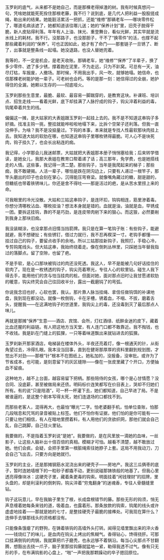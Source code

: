 玉罗刹的底气，从来都不是她自己，而是那棵老得掉渣的树。我有时候真想问一句，凭啥她就能死死拴住那根老藤，我不行？说到底，是几代人把利益一股股搓成绳，勒出来的结果。她能脏活累活一把抓，还能“维修”那辆老车——哪块零件松了，哪道毛病该遮了，她都知道该往哪儿送；她的“保养计划”里，旧壳子脱得干脆，新人皮贴得利落。年年有人上油、抹光、重登舞台，看似光鲜，其实早就是流水线上的耗材。我不行。没那路子，也没那胆子，干不了“换零件”的活，也撑不起那些藏着利润的“保养”。可也正因如此，她才有了命门——那套链子一旦锈了、断了，出事就是整条线一起塌。她没退路，也没人替她兜着。

我等的，不一定是机会，是老天收账。那辆老车，她“维修”“保养”了半辈子，换了多少零件、遮了多少锈，撑着跑在泥里，不为走远，只为不趴窝。可总有一天，油尽灯枯，车报废，人撤场。那时候，不用我出手，风一吹，就够她塌。她信命，也信那棵老树能护她一辈子。可老树也会朽。等的是那一刻：她信得过的全崩，她护得住的全漏，她赖以生存的——彻底哑火。

玉罗刹那些生意里，最脆、最软、最容易一脚踹穿的，是教育这块。补课班、培训点、招生走线——看着光鲜，底下却挂满了人脉拧成的钩子，钩尖淬着利益的毒，钩尾牵着共生的线。

偏偏这一摊，是大姑家的大表姐跟玉罗刹一起挂上去的。我不是不知道这串钩子多好摘。找准主钩一挑，整挂就能哗啦啦地塌下来，比拆个空架子还利落。但我一直没伸手。为啥？我不是没掂量过。下钩的本事，本来就是专找人性最软那块肉挂上去。我知道大姑的软肋在哪，也知道这串钩子里哪枚锈得最脆。可人心不是块死肉，钩子挂久了，也会长出粘连的痂。

我记得，小学那会儿我迷邮票，大姑就把大表姐那本册子悄悄塞给我；后来转学借读，是她女儿，我那大表姐在教育口帮着递了话；高三那年，免学费，也是她搭线走的人情。这些事，我记得一清二楚。那些钩子，当年是我爬起来的梯子；那些痂，我不敢硬揭。人活一辈子，哪怕是跌在阴沟边上，只要有人递过一根竿子，那竿头磨出的印子也会刻在掌心，沉得能压弯脊梁。就像嘴角藏过的糖，甜是甜的，但糖纸也带着铁锈味儿，你还是舍不得吐——那是活过的疤，是从苦水里捞上来的命。

可我眼里的冷光没散。大姑和三姑这串钩子，是连环扣，钩钩相连，筋里渗着毒。你想分清哪枚沾血、哪枚挂油？想法本身就是错的。血就是油，油就是血，早锈成一团。要拆这挂钩，靠的不是巧劲，是连皮带肉剜下来的狠心。而这狠，必然要剐到我身上那块旧痂。

我没装糊涂，也没拿那点旧情当挡箭牌。我只是在算一笔钩子账：有些钩子，能避就避，我不想硬扯；有些锈钉，借过力就行，我不忍再楔深一寸。老钩手都懂——挂过自己的钩子，要留点收手的余地。所以三姑那挂新钩子，我照打，手稳心冷，专剪钩尾线头。但大姑这串，我始终绕着走。像在倒刺丛林里，只踩她当年替我指过的落脚点。留了空隙，也留了疤。

不是手软，是心口那块被钩过的肉还没死透。我这人，早不是能被几句好话挂住的软肉了。现在是一枚锈透的钩子，钩尖亮着寒光，专往人心的软里钻。碰生人我下得去手，能用他们的贪与怕当挂肉的桩。但面对她，面对那点旧时让我甘愿递软肋的暖意，钩尖终究会自己往回收半分，露出一截磨钝了的弯弧。

你说我念旧也好，心软也罢，我认。那片靠人脉当挂绳、拿信任做钩饵的补课地盘，我到现在都没动。就像一枚倒钩，卡在牙槽，锈着血，不咽、不拔，磨着舌头，提醒我——在这满地钩子的世道里，我钩尖上的毒，还没毒到灭了最后那点人味儿。

再就是那摊“保养”生意——酒店、宾馆、会所，灯红酒绿、纸醉金迷的皮下，藏着比血还腥的利益链。有人把这地方当天堂，有人连门口都不敢靠近。我不掏钱，也不收钱。我是趴在门缝上的狐狸，一只等着味道飘出来就钻进去的狐狸。

玉罗刹新开那家酒店，电梯装在楼体外头，半夜还亮着灯，像一根通天的针，从街角望过去，冷得扎眼。我本没当回事，直到在健哥那厚厚的资料里翻到规划图，才觉出不对劲——那根“针”根本不在图纸上。她私加的，没报备，没审批。或许为了节省成本，也可能，是刻意留下的灰区缝隙——像在一张皮里藏了个开口，方便抽血不留痕。

这种地方，越不上台面，越容易留下把柄。那些陪侍的女孩，哪个是心甘情愿？没合同、没底薪，甚至被做局来还债。明码标价连笑都写在价目表上，哭却不归她们所有。有的说“只是陪酒”，可一杯一杯灌下去，她们都知道，自己早进了局。不是被谁逼的，是这整个剧本写得太死，她们连退场的口都找不到。

而那些老客人，混得再大，也最怕“曝光”二字。怕老婆翻手机，怕单位查账，怕那几段喘息和咒骂的录音被贴上标签。他们不怕你有证据，他们怕的是你可能有——只要让他们相信，有人在暗地里攒着料，有人用他们的贪欲织网，那他们就会自己乱，自己跳脚，自己往火里钻。

我要做的，不是指着玉罗刹说“是她”。我要做的，是在风里放一滴她的血味，一丝影子，让这些人脑补出十倍百倍的真相。模糊才可怕。越看不清楚，越不敢放过她。他们会疯，会疑，会把手里第一根脏绳索往她脖子上套。这局不用我动刀，刀会自己飞出去，只要方向是她就行。

玉罗刹的主业，还是那摊钢筋水泥浇出来的硬壳子——房地产。我这三瓜俩枣的底子，暂时连她墙根下的一粒砂子都撬不动，更别说碰那铸铁般的地基了。但我心里透亮得像块冰：这硬壳子里，藏着条更毒的钩索。明面挂着“闲钱理财”的招牌，里头盘的，却是利滚利的倒刺钩，钩尖淬着“穷鬼翻身”的迷魂香，专往人骨髓缝里钻。

钩子这玩意儿，早在我脑子里生了根，长成盘根错节的藤。那些无形的钩须，悄无声息缠着她每条来钱的道，吸着血，也露着形。那条放款的钩索，钩尾的线头或许虚虚地挂着——那就是她的七寸，是整挂硬壳子最脆的接榫处。可我现在算什么？连伸手去够那线头的资格都没有。

只能像条饿瘪了的野狗，在铸着铁钩的高墙外头打转。闻得见墙里飘出来的淬火香——钱烧红了的味儿，是血肉在钩尖上烤出的焦糊气。香得钻心，馋得挠肝。可那口挂满倒钩的肉锅，我就算把爪子磨秃，也永远够不着锅沿。每当心尖那点不甘翻腾，想豁出去挠一爪子，脑子里那挂钩藤就猛地一紧，勒得我透不过气。像有只无形的手，在布满钩影的心盘上，“啪”一声把我那颗躁动的卒子摁回原位。
